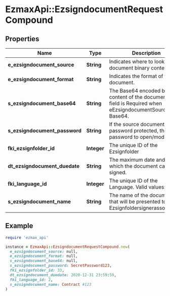 # EzmaxApi::EzsigndocumentRequestCompound

## Properties

| Name | Type | Description | Notes |
| ---- | ---- | ----------- | ----- |
| **e_ezsigndocument_source** | **String** | Indicates where to look for the document binary content. |  |
| **e_ezsigndocument_format** | **String** | Indicates the format of the document. |  |
| **s_ezsigndocument_base64** | **String** | The Base64 encoded binary content of the document.  This field is Required when eEzsigndocumentSource &#x3D; Base64. | [optional] |
| **s_ezsigndocument_password** | **String** | If the source document is password protected, the password to open/modify it. | [optional][default to &#39;&#39;] |
| **fki_ezsignfolder_id** | **Integer** | The unique ID of the Ezsignfolder |  |
| **dt_ezsigndocument_duedate** | **String** | The maximum date and time at which the document can be signed. |  |
| **fki_language_id** | **Integer** | The unique ID of the Language.  Valid values:  |Value|Description| |-|-| |1|French| |2|English| |  |
| **s_ezsigndocument_name** | **String** | The name of the document that will be presented to Ezsignfoldersignerassociations |  |

## Example

```ruby
require 'ezmax_api'

instance = EzmaxApi::EzsigndocumentRequestCompound.new(
  e_ezsigndocument_source: null,
  e_ezsigndocument_format: null,
  s_ezsigndocument_base64: null,
  s_ezsigndocument_password: SecretPassword123,
  fki_ezsignfolder_id: 33,
  dt_ezsigndocument_duedate: 2020-12-31 23:59:59,
  fki_language_id: 2,
  s_ezsigndocument_name: Contract #123
)
```

